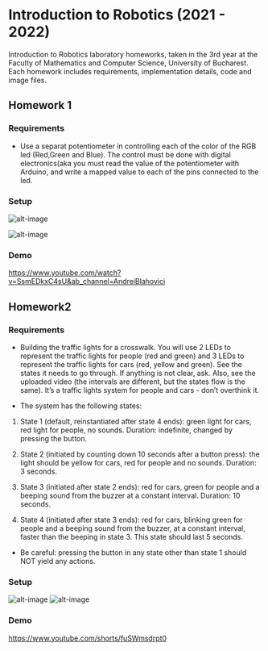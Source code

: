 # Introduction to Robotics (2021 - 2022)

Introduction to Robotics laboratory homeworks, taken in the 3rd year at the Faculty of Mathematics and Computer Science, University of Bucharest. Each homework includes requirements, implementation details, code and image files.

## Homework 1

### Requirements


- Use a separat potentiometer in controlling each of the color of the RGB led (Red,Green and Blue).  The control must be done with digital electronics(aka you must read the value of the potentiometer with Arduino, and write a mapped value to each of the pins connected to the led.


### Setup

![alt-image](./Homework1/Demo_images/lateral_image.jpeg)

![alt-image](./Homework1/Demo_images/up_image.jpeg)

### Demo

https://www.youtube.com/watch?v=SsmEDkxC4sU&ab_channel=AndreiBlahovici

## Homework2

### Requirements

- Building  the  traffic  lights  for  a  crosswalk. You will use 2 LEDs to represent the traffic lights for people (red and green) and 3 LEDs to represent the traffic lights for cars (red, yellow and green). See the states it needs to go through.  If anything is not clear, ask.  Also, see the uploaded video (the intervals are different, but the states flow is the same). It’s a traffic lights system for people and cars - don’t overthink it.

- The system has the following states:

1. State 1 (default, reinstantiated after state 4 ends): green light for cars, red  light  for  people,  no  sounds.
	Duration:  indefinite,  changed  by pressing the button.

2. State 2 (initiated by counting down 10 seconds after a button press): the  light  should  be  yellow  for  cars,  red  for  people  and  no  sounds.
	Duration:  3 seconds.
3. State 3 (initiated after state 2 ends): red for cars, green for people and a beeping sound from the buzzer at a constant interval.
	Duration: 10 seconds.
4. State 4 (initiated after state 3 ends): red for cars, blinking green for people and a beeping sound from the buzzer,  at a constant interval,  faster than the beeping in state 3.  This state should last 5 seconds.

- Be  careful:  pressing  the  button  in  any  state  other  than  state  1  should NOT yield any actions.

### Setup

![alt-image](./Homework2/Demo_images/lateral.jpeg)
![alt-image](./Homework2/Demo_images/above.jpeg)

### Demo

https://www.youtube.com/shorts/fuSWmsdrpt0